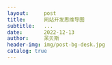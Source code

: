 ```yaml
---
layout:     post
title:      网站开发思维导图
subtitle:   ...
date:       2022-12-13
author:     呆贝斯
header-img: img/post-bg-desk.jpg
catalog: true
---
```

<iframe height=850 width=90% frameborder=0 allowfullscreen
    src="" />